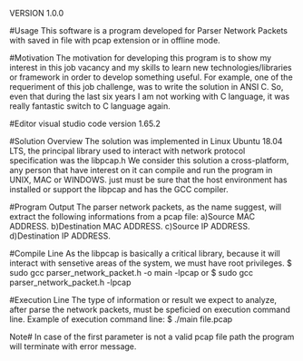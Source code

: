 VERSION 1.0.0

#Usage
This software is a program developed for Parser Network Packets with saved in file with pcap extension or in offline mode.

#Motivation
The motivation for developing this program is to show my interest in this job vacancy and my skills to learn new technologies/libraries or framework in order to develop something useful.
For example, one of the requeriment of this job challenge, was to write the solution in ANSI C. So, even that during the last six years I am not working with C language, it was really fantastic switch to C language again.

#Editor
visual studio code version 1.65.2

#Solution Overview
The solution was implemented in Linux Ubuntu 18.04 LTS, the principal library used to interact with network protocol specification was the libpcap.h
We consider this solution a cross-platform, any person that have interest on it can compile and run the program in UNIX, MAC or WINDOWS.
just must be sure that the host environment has installed or support the libpcap and has the GCC compiler.

#Program Output
The parser network packets, as the name suggest, will extract the following informations from a pcap file:
a)Source MAC ADDRESS.
b)Destination MAC ADDRESS.
c)Source IP ADDRESS.
d)Destination IP ADDRESS.

#Compile Line
As the libpcap is basically a critical library, because it will interact with sensetive areas of the system, we must have root privileges.
$ sudo gcc parser_network_packet.h -o main -lpcap or $ sudo gcc parser_network_packet.h -lpcap

#Execution Line
The type of information or result we expect to analyze, after parse the network packets, must be speficied on execution command line.
Example of execution command line: $ ./main file.pcap 

Note# In case of the first parameter is not a valid pcap file path the program will terminate with error message.

